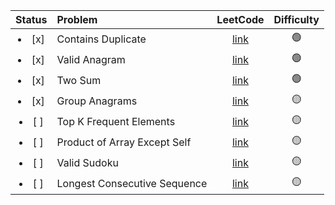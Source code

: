 |    Status     | Problem                      |                              LeetCode                              |   Difficulty    |
| :-----------: | :--------------------------- | :----------------------------------------------------------------: | :-------------: |
| <li>[x] </li> | Contains Duplicate           |      [link](https://leetcode.com/problems/contains-duplicate)      | :green_circle:  |
| <li>[x] </li> | Valid Anagram                |        [link](https://leetcode.com/problems/valid-anagram)         | :green_circle:  |
| <li>[x] </li> | Two Sum                      |           [link](https://leetcode.com/problems/two-sum)            | :green_circle:  |
| <li>[x] </li> | Group Anagrams               |        [link](https://leetcode.com/problems/group-anagrams)        | :yellow_circle: |
| <li>[ ] </li> | Top K Frequent Elements      |   [link](https://leetcode.com/problems/top-k-frequent-elements)    | :yellow_circle: |
| <li>[ ] </li> | Product of Array Except Self | [link](https://leetcode.com/problems/product-of-array-except-self) | :yellow_circle: |
| <li>[ ] </li> | Valid Sudoku                 |         [link](https://leetcode.com/problems/valid-sudoku)         | :yellow_circle: |
| <li>[ ] </li> | Longest Consecutive Sequence | [link](https://leetcode.com/problems/longest-consecutive-sequence) | :yellow_circle: |
